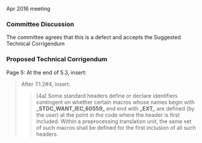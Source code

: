 Apr 2016 meeting

### Committee Discussion

The committee agrees that this is a defect and accepts the Suggested Technical
Corrigendum

### Proposed Technical Corrigendum

Page 5: At the end of 5.3, insert:

> After 7.1.2#4, insert:
>
> > \[4a] Some standard headers define or declare identifiers contingent on whether
> > certain macros whose names begin with **\_STDC\_WANT\_IEC\_60559\_** and end
> > with **\_EXT\_** are defined (by the user) at the point in the code where the
> > header is first included. Within a preprocessing translation unit, the same set
> > of such macros shall be defined for the first inclusion of all such headers.
